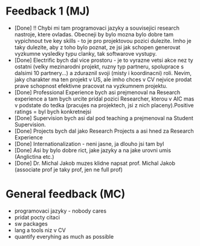 # Feedback 1 (MJ)

- [Done] !! Chybi mi tam programovaci jazyky a souvisejici research nastroje, ktere ovladas. Obecneji by bylo mozna bylo dobre tam vypichnout tve key skills - to je pro projektovou pozici dulezite. Imho je taky dulezite, aby z toho bylo poznat, ze jsi jak schopen generovat vyzkumne vysledky typu clanky, tak softwarove vystupy.
- [Done] Electrific bych dal vice prostoru - je to vyrazne vetsi akce nez ty ostatni (velky mezinarodni projekt, ruzny typ partneru, spoluprace s dalsimi 10 partnery...) a zduraznil svoji (misty i koordinacni) roli. Nevim, jaky charakter ma ten projekt v US, ale imho chces v CV nejvice prodat prave schopnost efektivne pracovat na vyzkumnem projektu.
- [Done] Professional Experience bych asi prejmenoval na Research experience a tam bych urcite pridal pozici Researcher, kterou v AIC mas v podstate do tedka (pracujes na projektech, jsi z nich placeny).Positive ratings = byl bych konkretnejsi
- [Done] Supervision bych asi dal pod teaching a prejmenoval na Student Supervision.
- [Done] Projects bych dal jako Research Projects a asi hned za Research Experience
- [Done] Internationalization - neni jasne, ja dlouho jsi tam byl
- [Done] Asi by bylo dobre rict, jake jazyky a na jake urovni umis (Anglictina etc.)
- [Done] Dr. Michal Jakob muzes klidne napsat prof. Michal Jakob (associate prof je taky prof, jen ne full prof)

# General feedback (MC)

 - programovaci jazyky - nobody cares
 - pridat pocty citaci
 - sw packages
 - lang a tools niz v CV
 - quantify everyhing as much as possible